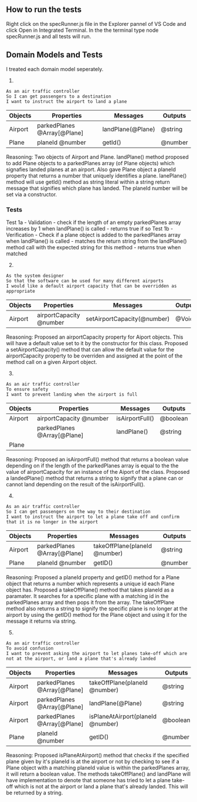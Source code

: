 ## How to run the tests

Right click on the specRunner.js file in the Explorer pannel of VS Code and click Open in Integrated Terminal. In the the terminal type node specRunner.js and all tests will run.


## Domain Models and Tests

I treated each domain model seperately.

1.

```
As an air traffic controller
So I can get passengers to a destination
I want to instruct the airport to land a plane
```

| Objects | Properties                  | Messages          | Outputs  |
| ------  | --------------------------  | --------          | ------   |
| Airport | parkedPlanes @Array[@Plane] | landPlane(@Plane) | @string  |
| Plane   | planeId @number             | getId()           | @number  |

Reasoning: Two objects of Airport and Plane. landPlane() method proposed to add Plane objects to a parkedPlanes array (of Plane objects)
which signafies landed planes at an airport. Also gave Plane object a planeId property that returns a number that uniquely identifies a plane. lanePlane() method will use getId() method as string literal within a string return message that signifies which plane has landed. The planeId number will be set via a constructor.

### Tests

Test 1a - Validation - check if the length of an empty parkedPlanes array increases by 1 when landPlane() is called - returns true if so
Test 1b - Verification - Check if a plane object is added to the parkedPlanes array when landPlane() is called - matches the return string from the landPlane() method call with the expected string for this method - returns true when matched

2.

```
As the system designer
So that the software can be used for many different airports
I would like a default airport capacity that can be overridden as appropriate
```

| Objects | Properties                 | Messages                    | Outputs|
| ------  | -------------------------- | --------                    | ------ |
| Airport | airportCapacity @number    | setAirportCapacity(@number) | @Void  |

Reasoning: Proposed an airportCapacity property for Aiport objects. This will have a default value set to it by the constructor for this class.
Proposed a setAirportCapacity() method that can allow the default value for the airportCapacity property to be overriden and assigned at the point of the method call on a given Airport object.

3.

```
As an air traffic controller
To ensure safety
I want to prevent landing when the airport is full
```

| Objects | Properties                  | Messages                    | Outputs   |
| ------  | --------------------------  | --------                    | ------    |
| Airport | airportCapacity @number     | isAirportFull()             | @boolean  |
|         | parkedPlanes @Array[@Plane] | landPlane()                 | @string   | 
| Plane   |                             |                             |           |


Reasoning: Proposed an isAirportFull() method that returns a boolean value depending on if the length of the parkedPlanes array is equal to
the the value of airportCapacity for an instance of the Aiport of the class. Proposed a landedPlane() method that returns a string to 
signify that a plane can or cannot land depending on the result of the isAirportFull().

4.

```
As an air traffic controller
So I can get passengers on the way to their destination
I want to instruct the airport to let a plane take off and confirm that it is no longer in the airport
```

| Objects | Properties                  | Messages                         | Outputs   |
| ------  | --------------------------  | --------                         | ------    |
| Airport | parkedPlanes @Array[@Plane] | takeOffPlane(planeId @number)    | @string   | 
| Plane   | planeId @number             | getID()                          | @number   |

Reasoning: Proposed a planeId property and getID() method for a Plane object that returns a number which represents a unique id each Plane object has. Proposed a takeOffPlane() method that takes planeId as a paramater. It searches for a specific plane with a matching id in the
parkedPlanes array and then pops it from the array. The takeOffPlane method also returns a string to signify the specific plane is no longer at
the airport by using the getID() method for the Plane object and using it for the message it returns via string. 

5.

```
As an air traffic controller
To avoid confusion
I want to prevent asking the airport to let planes take-off which are not at the airport, or land a plane that's already landed
```

| Objects | Properties                  | Messages                         | Outputs   |
| ------  | --------------------------  | --------                         | ------    |
| Airport | parkedPlanes @Array[@Plane] | takeOffPlane(planeId @number)    | @string   | 
| Airport | parkedPlanes @Array[@Plane] | landPlane(@Plane)                | @string   |
| Airport | parkedPlanes @Array[@Plane] | isPlaneAtAirport(planeId @number)| @boolean  |
| Plane   | planeId @number            | getID()                           | @number   |

Reasoning: Proposed isPlaneAtAirport() method that checks if the specified plane given by it's planeId is at the airport or not by checking to see if a Plane object with a matching planeId value is within the parkedPlanes array, it will return a boolean value. The methods takeOffPlane() and landPlane will have implementation to denote that someone has tried to let a plane take-off which is not at the airport or land a plane that's already landed. This will be returned by a string.
